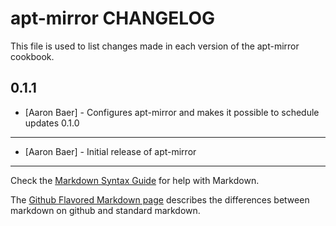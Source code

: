 apt-mirror CHANGELOG
====================

This file is used to list changes made in each version of the apt-mirror cookbook.

0.1.1
-----
- [Aaron Baer] - Configures apt-mirror and makes it possible to schedule updates
0.1.0
-----
- [Aaron Baer] - Initial release of apt-mirror

- - -
Check the [Markdown Syntax Guide](http://daringfireball.net/projects/markdown/syntax) for help with Markdown.

The [Github Flavored Markdown page](http://github.github.com/github-flavored-markdown/) describes the differences between markdown on github and standard markdown.
